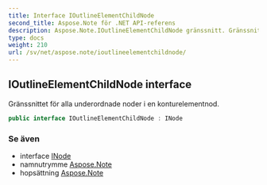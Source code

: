```yaml
---
title: Interface IOutlineElementChildNode
second_title: Aspose.Note för .NET API-referens
description: Aspose.Note.IOutlineElementChildNode gränssnitt. Gränssnittet för alla underordnade noder i en konturelementnod.
type: docs
weight: 210
url: /sv/net/aspose.note/ioutlineelementchildnode/
---
```

## IOutlineElementChildNode interface

Gränssnittet för alla underordnade noder i en konturelementnod.

```csharp
public interface IOutlineElementChildNode : INode
```

### Se även

* interface [INode](../inode/)
* namnutrymme [Aspose.Note](../../aspose.note/)
* hopsättning [Aspose.Note](../../)


